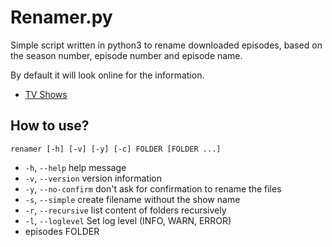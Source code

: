 # Renamer.py

Simple script written in python3 to rename downloaded episodes, based on the
season number, episode number and episode name.

By default it will look online for the information.

- [TV Shows](http://www.tvmaze.com/)


## How to use?

    renamer [-h] [-v] [-y] [-c] FOLDER [FOLDER ...]

* `-h`, `--help` help message
* `-v`, `--version` version information
* `-y`, `--no-confirm` don't ask for confirmation to rename the files
* `-s`, `--simple` create filename without the show name
* `-r`, `--recursive` list content of folders recursively
* `-l`, `--loglevel` Set log level (INFO, WARN, ERROR)
* episodes FOLDER
